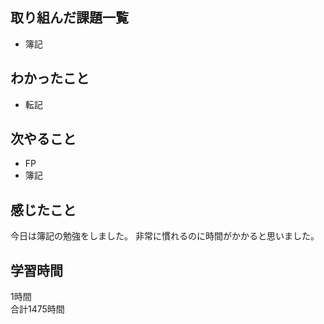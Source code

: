 ## 取り組んだ課題一覧
- 簿記

## わかったこと
- 転記

## 次やること
- FP
- 簿記

## 感じたこと
今日は簿記の勉強をしました。
非常に慣れるのに時間がかかると思いました。

## 学習時間
1時間<br />
合計1475時間

